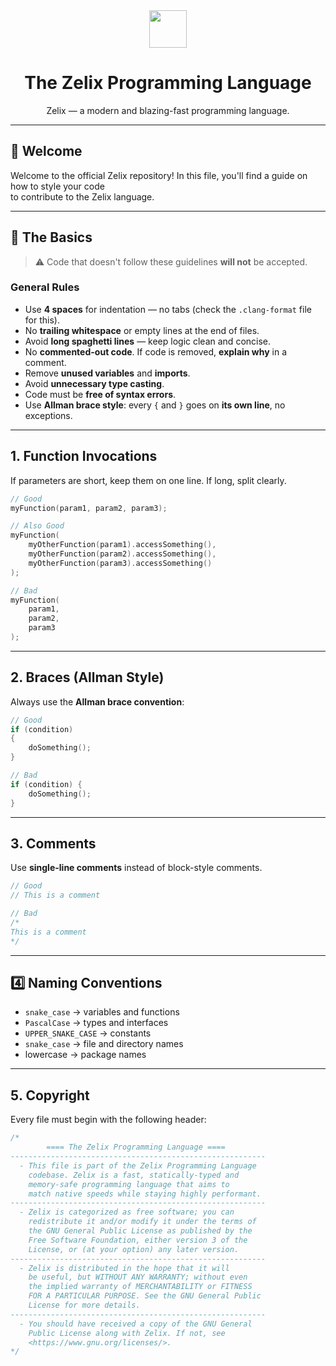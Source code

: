 <div align="center">
    <img src="https://assets.zelixlang.dev/logo.png?update=true" height="60" width="60">
    <h1>The Zelix Programming Language</h1>
    Zelix — a modern and blazing-fast programming language.
</div>

---

## 👋 Welcome

Welcome to the official Zelix repository! In this file, you'll find a guide on how to style your code  
to contribute to the Zelix language.

---

## 📝 The Basics

> ⚠️ Code that doesn't follow these guidelines **will not** be accepted.

### **General Rules**

- Use **4 spaces** for indentation — no tabs (check the `.clang-format` file for this).
- No **trailing whitespace** or empty lines at the end of files.
- Avoid **long spaghetti lines** — keep logic clean and concise.
- No **commented-out code**. If code is removed, **explain why** in a comment.
- Remove **unused variables** and **imports**.
- Avoid **unnecessary type casting**.
- Code must be **free of syntax errors**.
- Use **Allman brace style**: every `{` and `}` goes on **its own line**, no exceptions.

---

## 1. Function Invocations

If parameters are short, keep them on one line. If long, split clearly.

```c++
// Good
myFunction(param1, param2, param3);

// Also Good
myFunction(
    myOtherFunction(param1).accessSomething(),
    myOtherFunction(param2).accessSomething(),
    myOtherFunction(param3).accessSomething()
);

// Bad
myFunction(
    param1,
    param2,
    param3
);
```

---

## 2️. Braces (Allman Style)

Always use the **Allman brace convention**:

```c++
// Good
if (condition)
{
    doSomething();
}

// Bad
if (condition) {
    doSomething();
}
```

---

## 3️. Comments

Use **single-line comments** instead of block-style comments.

```c++
// Good
// This is a comment

// Bad
/*
This is a comment
*/
```

---

## 4️⃣ Naming Conventions

- `snake_case` → variables and functions
- `PascalCase` → types and interfaces
- `UPPER_SNAKE_CASE` → constants
- `snake_case` → file and directory names
- lowercase → package names

---

## 5️. Copyright

Every file must begin with the following header:

```c++
/*
        ==== The Zelix Programming Language ====
---------------------------------------------------------
  - This file is part of the Zelix Programming Language
    codebase. Zelix is a fast, statically-typed and
    memory-safe programming language that aims to
    match native speeds while staying highly performant.
---------------------------------------------------------
  - Zelix is categorized as free software; you can
    redistribute it and/or modify it under the terms of
    the GNU General Public License as published by the
    Free Software Foundation, either version 3 of the
    License, or (at your option) any later version.
---------------------------------------------------------
  - Zelix is distributed in the hope that it will
    be useful, but WITHOUT ANY WARRANTY; without even
    the implied warranty of MERCHANTABILITY or FITNESS
    FOR A PARTICULAR PURPOSE. See the GNU General Public
    License for more details.
---------------------------------------------------------
  - You should have received a copy of the GNU General
    Public License along with Zelix. If not, see
    <https://www.gnu.org/licenses/>.
*/
```